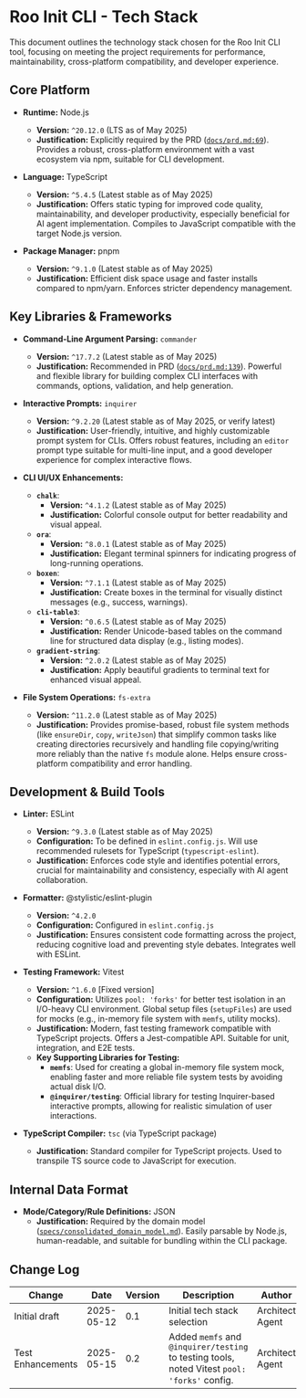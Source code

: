 # Roo Init CLI - Tech Stack

This document outlines the technology stack chosen for the Roo Init CLI tool, focusing on meeting the project requirements for performance, maintainability, cross-platform compatibility, and developer experience.

## Core Platform

- **Runtime:** Node.js
  - **Version:** `^20.12.0` (LTS as of May 2025)
  - **Justification:** Explicitly required by the PRD ([`docs/prd.md:69`](docs/prd.md:69)). Provides a robust, cross-platform environment with a vast ecosystem via npm, suitable for CLI development.

- **Language:** TypeScript
  - **Version:** `^5.4.5` (Latest stable as of May 2025)
  - **Justification:** Offers static typing for improved code quality, maintainability, and developer productivity, especially beneficial for AI agent implementation. Compiles to JavaScript compatible with the target Node.js version.

- **Package Manager:** pnpm
  - **Version:** `^9.1.0` (Latest stable as of May 2025)
  - **Justification:** Efficient disk space usage and faster installs compared to npm/yarn. Enforces stricter dependency management.

## Key Libraries & Frameworks

- **Command-Line Argument Parsing:** `commander`
  - **Version:** `^17.7.2` (Latest stable as of May 2025)
  - **Justification:** Recommended in PRD ([`docs/prd.md:139`](docs/prd.md:139)). Powerful and flexible library for building complex CLI interfaces with commands, options, validation, and help generation.

- **Interactive Prompts:** `inquirer`
  - **Version:** `^9.2.20` (Latest stable as of May 2025, or verify latest)
  - **Justification:** User-friendly, intuitive, and highly customizable prompt system for CLIs. Offers robust features, including an `editor` prompt type suitable for multi-line input, and a good developer experience for complex interactive flows.

- **CLI UI/UX Enhancements:**
  - **`chalk`**:
    - **Version:** `^4.1.2` (Latest stable as of May 2025)
    - **Justification:** Colorful console output for better readability and visual appeal.  
  - **`ora`**:
    - **Version:** `^8.0.1` (Latest stable as of May 2025)
    - **Justification:** Elegant terminal spinners for indicating progress of long-running operations.
  - **`boxen`**:
    - **Version:** `^7.1.1` (Latest stable as of May 2025)
    - **Justification:** Create boxes in the terminal for visually distinct messages (e.g., success, warnings).
  - **`cli-table3`**:
    - **Version:** `^0.6.5` (Latest stable as of May 2025)
    - **Justification:** Render Unicode-based tables on the command line for structured data display (e.g., listing modes).
  - **`gradient-string`**:
    - **Version:** `^2.0.2` (Latest stable as of May 2025)
    - **Justification:** Apply beautiful gradients to terminal text for enhanced visual appeal.

- **File System Operations:** `fs-extra`
  - **Version:** `^11.2.0` (Latest stable as of May 2025)
  - **Justification:** Provides promise-based, robust file system methods (like `ensureDir`, `copy`, `writeJson`) that simplify common tasks like creating directories recursively and handling file copying/writing more reliably than the native `fs` module alone. Helps ensure cross-platform compatibility and error handling.

## Development & Build Tools

- **Linter:** ESLint
  - **Version:** `^9.3.0` (Latest stable as of May 2025)
  - **Configuration:** To be defined in `eslint.config.js`. Will use recommended rulesets for TypeScript (`typescript-eslint`).
  - **Justification:** Enforces code style and identifies potential errors, crucial for maintainability and consistency, especially with AI agent collaboration.

- **Formatter:** @stylistic/eslint-plugin
  - **Version:** `^4.2.0` 
  - **Configuration:** Configured in `eslint.config.js`
  - **Justification:** Ensures consistent code formatting across the project, reducing cognitive load and preventing style debates. Integrates well with ESLint.

- **Testing Framework:** Vitest
  - **Version:** `^1.6.0` [Fixed version]
  - **Configuration:** Utilizes `pool: 'forks'` for better test isolation in an I/O-heavy CLI environment. Global setup files (`setupFiles`) are used for mocks (e.g., in-memory file system with `memfs`, utility mocks).
  - **Justification:** Modern, fast testing framework compatible with TypeScript projects. Offers a Jest-compatible API. Suitable for unit, integration, and E2E tests.
  - **Key Supporting Libraries for Testing:**
    - **`memfs`**: Used for creating a global in-memory file system mock, enabling faster and more reliable file system tests by avoiding actual disk I/O.
    - **`@inquirer/testing`**: Official library for testing Inquirer-based interactive prompts, allowing for realistic simulation of user interactions.

- **TypeScript Compiler:** `tsc` (via TypeScript package)
  - **Justification:** Standard compiler for TypeScript projects. Used to transpile TS source code to JavaScript for execution.

## Internal Data Format

- **Mode/Category/Rule Definitions:** JSON
  - **Justification:** Required by the domain model ([`specs/consolidated_domain_model.md`](../specs/consolidated_domain_model.md)). Easily parsable by Node.js, human-readable, and suitable for bundling within the CLI package.

## Change Log

| Change        | Date       | Version | Description                  | Author         |
| ------------- | ---------- | ------- | ---------------------------- | -------------- |
| Initial draft | 2025-05-12 | 0.1     | Initial tech stack selection | Architect Agent |
| Test Enhancements | 2025-05-15 | 0.2     | Added `memfs` and `@inquirer/testing` to testing tools, noted Vitest `pool: 'forks'` config. | Architect Agent |